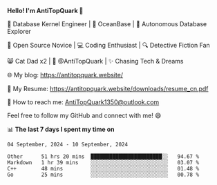
**Hello! I'm AntiTopQuark 👋**

🔧 Database Kernel Engineer | 🌊 OceanBase | 🤖 Autonomous Database Explorer

🌱 Open Source Novice | 💻 Coding Enthusiast | 🔍 Detective Fiction Fan

😸 Cat Dad x2 | 🎉 @AntiTopQuark | ✨ Chasing Tech & Dreams

🌐 My blog: https://antitopquark.website/

📄 My Resume: https://antitopquark.website/downloads/resume_cn.pdf

📧 How to reach me: AntiTopQuark1350@outlook.com

Feel free to follow my GitHub and connect with me! 😄

📊 **The last 7 days I spent my time on** 

<!--START_SECTION:waka-->
```text
04 September, 2024 - 10 September, 2024

Other      51 hrs 20 mins  ███████████████████████░░   94.67 % 
Markdown   1 hr 39 mins    ░░░░░░░░░░░░░░░░░░░░░░░░░   03.07 % 
C++        48 mins         ░░░░░░░░░░░░░░░░░░░░░░░░░   01.48 % 
Go         25 mins         ░░░░░░░░░░░░░░░░░░░░░░░░░   00.78 %
```
<!--END_SECTION:waka-->


